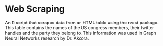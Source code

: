 # Web Scraping

An R script that scrapes data from an HTML table using the rvest package. This table contains the names of the US congress members, their twitter handles and the party they belong to. This information was used in Graph Neural Networks research by Dr. Akcora.
